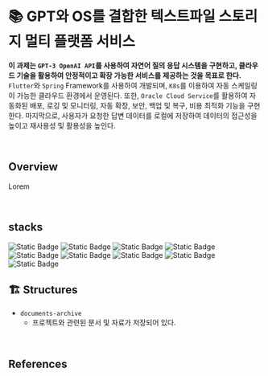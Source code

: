 # 📚 GPT와 OS를 결합한 텍스트파일 스토리지 멀티 플랫폼 서비스

**이 과제는 `GPT-3 OpenAI API`를 사용하여 자연어 질의 응답 시스템을 구현하고, 클라우드 기술을 활용하여 안정적이고 확장 가능한 서비스를 제공하는 것을 목표로 한다.** `Flutter`와 `Spring` Framework를 사용하여 개발되며, `K8s`를 이용하여 자동 스케일링이 가능한 클라우드 환경에서 운영된다. 또한, `Oracle Cloud Service`를 활용하여 자동화된 배포, 로깅 및 모니터링, 자동 확장, 보안, 백업 및 복구, 비용 최적화 기능을 구현한다. 마지막으로, 사용자가 요청한 답변 데이터를 로컬에 저장하여 데이터의 접근성을 높이고 재사용성 및 활용성을 높인다.

<br>

## Overview

Lorem

<br>

## stacks

![Static Badge](https://img.shields.io/badge/OpenAI-412991?logo=openai&logoColor=white)
![Static Badge](https://img.shields.io/badge/Flutter-02569B?logo=flutter&logoColor=white)
![Static Badge](https://img.shields.io/badge/Spring-6DB33F?logo=spring&logoColor=white)
![Static Badge](https://img.shields.io/badge/Kubernetes-326CE5?logo=kubernetes&logoColor=white)
![Static Badge](https://img.shields.io/badge/Oracle-F80000?logo=oracle&logoColor=white)
![Static Badge](https://img.shields.io/badge/Dart-0175C2?logo=dart&logoColor=white)
![Static Badge](https://img.shields.io/badge/JavaScript-F7DF1E?logo=javascript&logoColor=white)
![Static Badge](https://img.shields.io/badge/Docker-2496ED?logo=docker&logoColor=white)
![Static Badge](https://img.shields.io/badge/OpenJDK-D3D3D3?logo=openjdk&logoColor=white)







## 🏗️ Structures

* `documents-archive`
  - 프로젝트와 관련된 문서 및 자료가 저장되어 있다.

<br>

## References

